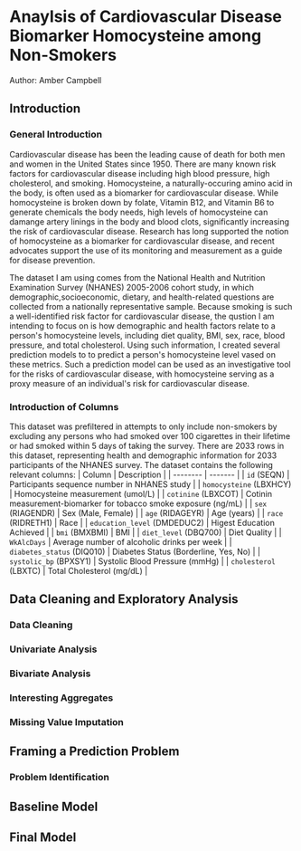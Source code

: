 # Anaylsis of Cardiovascular Disease Biomarker Homocysteine among Non-Smokers

Author: Amber Campbell

## Introduction
### General Introduction
Cardiovascular disease has been the leading cause of death for both men and women in the United States since 1950. There are many known risk factors for cardiovascular disease including high blood pressure, high cholesterol, and smoking. Homocysteine, a naturally-occuring amino acid in the body, is often used as a biomarker for cardiovascular disease. While homocysteine is broken down by folate, Vitamin B12, and Vitamin B6 to generate chemicals the body needs, high levels of homocysteine can damange artery linings in the body and blood clots, significantly increasing the risk of cardiovascular disease. Research has long supported the notion of homocysteine as a biomarker for cardiovascular disease, and recent advocates support the use of its monitoring and measurement as a guide for disease prevention. 

The dataset I am using comes from the National Health and Nutrition Examination Survey (NHANES) 2005-2006 cohort study, in which demographic,socioeconomic, dietary, and health-related questions are collected from a nationally representative sample. Because smoking is such a well-identified risk factor for cardiovascular disease, the qustion I am intending to focus on is how demographic and health factors relate to a person's homocysteine levels, including diet quality, BMI, sex, race, blood pressure, and total cholesterol. Using such information, I created several prediction models to to predict a person's homocysteine level vased on these metrics. Such a prediction model can be used as an investigative tool for the risks of cardiovascular disease, with homocysteine serving as a proxy measure of an individual's risk for cardiovascular disease. 


### Introduction of Columns
 This dataset was prefiltered in attempts to only include non-smokers by excluding any persons who had smoked over 100 cigarettes in their lifetime or had smoked within 5 days of taking the survey. There are 2033 rows in this dataset, representing health and demographic information for 2033 participants of the NHANES survey. The dataset contains the following relevant columns: 
| Column                                        | Description |
| --------                                      | ------- |
| <code>id</code> (SEQN)                        | Participants sequence number in NHANES study   |
| <code>homocysteine</code> (LBXHCY)            | Homocysteine measurement (umol/L)   |
| <code>cotinine</code> (LBXCOT)                | Cotinin measurement-biomarker for tobacco smoke exposure (ng/mL)    |
| <code>sex</code> (RIAGENDR)                   | Sex (Male, Female)    |
| <code>age</code> (RIDAGEYR)                   | Age (years)    |
| <code>race</code> (RIDRETH1)                  | Race    |
| <code>education_level</code> (DMDEDUC2)       | Higest Education Achieved    |
| <code>bmi</code> (BMXBMI)                     | BMI    |
| <code>diet_level</code> (DBQ700)              | Diet Quality    |
| <code>WkAlcDays</code>                        | Average number of alcoholic drinks per week |
| <code>diabetes_status</code> (DIQ010)         | Diabetes Status (Borderline, Yes, No)  |
| <code>systolic_bp</code> (BPXSY1)             | Systolic Blood Pressure (mmHg)    |
| <code>cholesterol</code> (LBXTC)              | Total Cholesterol (mg/dL)   |


## Data Cleaning and Exploratory Analysis
### Data Cleaning
### Univariate Analysis
### Bivariate Analysis
### Interesting Aggregates
### Missing Value Imputation

## Framing a Prediction Problem
### Problem Identification

## Baseline Model
## Final Model